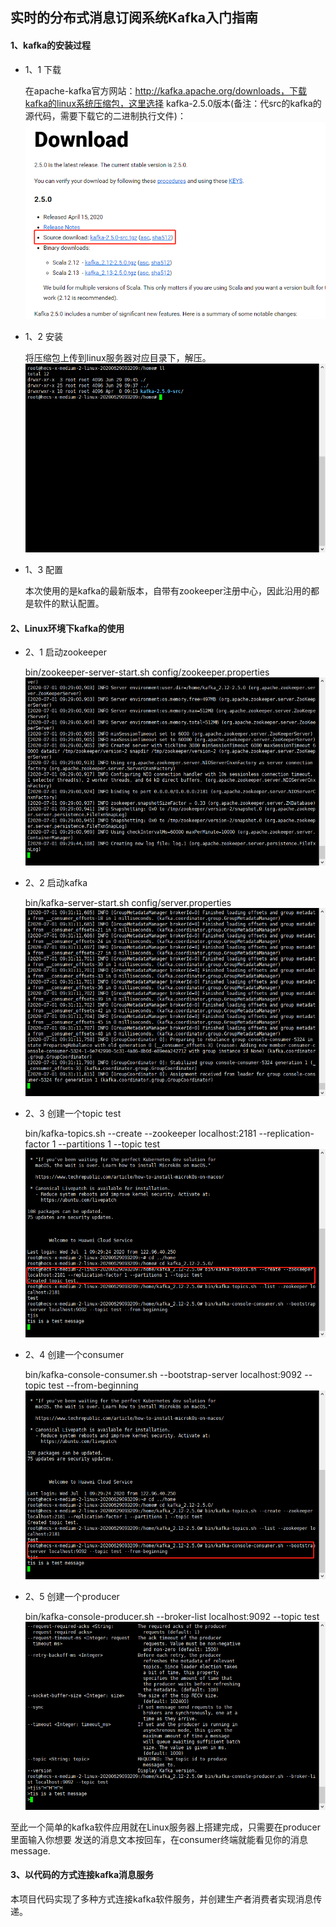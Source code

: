 ## 实时的分布式消息订阅系统Kafka入门指南

#### 1、kafka的安装过程
 
 * 1、1 下载
 
    在apache-kafka官方网站：http://kafka.apache.org/downloads，下载kafka的linux系统压缩包，这里选择
    kafka-2.5.0版本(备注：代src的kafka的源代码，需要下载它的二进制执行文件)：
    ![](./doc/images/kafka_001.png)
    
 * 1、2 安装
 
    将压缩包上传到linux服务器对应目录下，解压。   
    ![](./doc/images/kafka_002.png)
    
 * 1、3 配置
 
    本次使用的是kafka的最新版本，自带有zookeeper注册中心，因此沿用的都是软件的默认配置。
    
#### 2、Linux环境下kafka的使用

 * 2、1 启动zookeeper
 
    bin/zookeeper-server-start.sh config/zookeeper.properties
    ![](./doc/images/kafka_003.png)
    
 * 2、2 启动kafka
 
    bin/kafka-server-start.sh config/server.properties
    ![](./doc/images/kafka_004.png)
    
 * 2、3 创建一个topic test
    
    bin/kafka-topics.sh --create --zookeeper localhost:2181 --replication-factor 1 --partitions 1 --topic test
    ![](./doc/images/kafka_005.png)
    
 * 2、4 创建一个consumer
 
    bin/kafka-console-consumer.sh --bootstrap-server localhost:9092 --topic test --from-beginning
    ![](./doc/images/kafka_007.png)
    
 * 2、5 创建一个producer
 
    bin/kafka-console-producer.sh --broker-list localhost:9092 --topic test
    ![](./doc/images/kafka_006.png)
    
 至此一个简单的kafka软件应用就在Linux服务器上搭建完成，只需要在producer里面输入你想要
 发送的消息文本按回车，在consumer终端就能看见你的消息message.                
 
 #### 3、以代码的方式连接kafka消息服务         
 本项目代码实现了多种方式连接kafka软件服务，并创建生产者消费者实现消息传递。